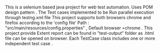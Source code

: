 
This is a selenium based java project for web test automation. Uses POM design pattern .
The Test cases implemented to be Run parallel execution through testng.xml file 
This project supports both browsers chrome and firefox according to the 'config file' Path : "src/main/resources/config.properties" , Default browser =chrome .
This project provide Extent report can be found in "test-output" folder as .html file can be opened on browser. 
Each TestCase class includes one or more independent test case .
